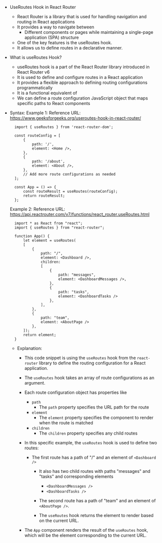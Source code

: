 - UseRoutes Hook in React Router
    - React Router is a library that is used for handling navigation and routing in React applications
    - It provides a way to navigate between 
        - Different components or pages while maintaining a single-page application (SPA) structure
    - One of the key features is the useRoutes hook.
    - It allows us to define routes in a declarative manner.

- What is useRoutes Hook?
    - useRoutes hook is a part of the React Router library introduced in React Router v6 
    - It is used to define and configure routes in a React application
    - It provides a flexible approach to defining routing configurations programmatically
    - It is a functional equivalent of <Routes>
    - We can define a route configuration JavaScript object that maps specific paths to React components

- Syntax:
    Example 1:
        Reference URL: https://www.geeksforgeeks.org/useroutes-hook-in-react-router/

        import { useRoutes } from 'react-router-dom';

        const routeConfig = [
            { 
                path: '/', 
                element: <Home />,
            },
            { 
                path: '/about', 
                element: <About />, 
            },
            // Add more route configurations as needed
        ];

        const App = () => {
            const routeResult = useRoutes(routeConfig);
            return routeResult;
        };

    Example 2:
        Reference URL: https://api.reactrouter.com/v7/functions/react_router.useRoutes.html

        import * as React from "react";
        import { useRoutes } from "react-router";

        function App() {
            let element = useRoutes(
            [
                {
                    path: "/",
                    element: <Dashboard />,
                    children: 
                    [
                        {
                            path: "messages",
                            element: <DashboardMessages />,
                        },
                        { 
                            path: "tasks", 
                            element: <DashboardTasks /> 
                        },
                    ],
                },
                { 
                    path: "team", 
                    element: <AboutPage /> 
                },
            ]);
            return element;
        }

    - Explanation:
        - This code snippet is using the `useRoutes` hook from the `react-router` library to define the routing configuration for a React application.
        - The `useRoutes` hook takes an array of route configurations as an argument. 
        - Each route configuration object has properties like 
            - `path`
                - The `path` property specifies the URL path for the route
            - `element`
                - The `element` property specifies the component to render when the route is matched
            - `children`
                - The `children` property specifies any child routes
        
        - In this specific example, the `useRoutes` hook is used to define two routes:
            - The first route has a path of "/" and an element of `<Dashboard />`
                - It also has two child routes with paths "messages" and "tasks" and corresponding elements
                    - `<DashboardMessages />`
                    - `<DashboardTasks />`

                - The second route has a path of "team" and an element of `<AboutPage />`.
                - The `useRoutes` hook returns the element to render based on the current URL.

        - The `App` component renders the result of the `useRoutes` hook, which will be the element corresponding to the current URL.
